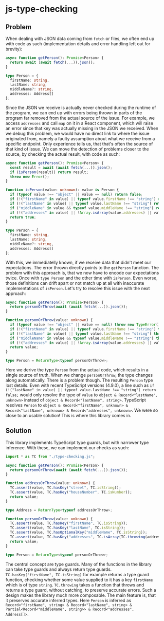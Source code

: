# js-type-checking
## Problem
When dealing with JSON data coming from `fetch` or files, we often end up with code as such (implementation details and error handling left out for brevity):
```ts
async function getPerson(): Promise<Person> {
  return await (await fetch(...)).json();
}

type Person = {
  firstName: string,
  lastName: string,
  middleName?: string,
  addresses: Address[]
};
```
Since the JSON we receive is actually never checked during the runtime of the program, we can end up with errors being thrown in parts of the program far removed from the actual source of the issue. For example, we access `addresses` and call `map` on it in a React component, which will raise an error since that key was actually missing in the JSON we received. When we debug this problem, we would have no direct link to where the issue originated from, namely a faulty assumption about what we receive from a specific endpoint. Only experience tells us, that that's often the source of that kind of issue. We can move the detection of problems closer to the source, by checking the actual result, with code as such:
```ts
async function getPerson(): Promise<Person> {
  const result = await (await fetch(...)).json();
  if (isPerson(result)) return result;
  throw new Error();
}

function isPerson(value: unknown): value is Person {
  if (typeof value !== "object" || value == null) return false;
  if (!("firstName" in value) || typeof value.firstName !== "string") return false;
  if (!("lastName" in value) || typeof value.lastName !== "string") return false;
  if ("middleName" in value && typeof value.middleName !== "string") return false;
  if (!("addresses" in value) || !Array.isArray(value.addresses) || value.addresses.every(isAddress)) return false;
  return true;
}

type Person = {
  firstName: string,
  lastName: string,
  middleName?: string,
  addresses: Address[]
};
```
With this, we immediatelly known, if we receive data that didn't meet our expectations. The error thrown directly points to the `getPerson` function. The problem with this approach is, that we now have to encode our expectations twice. Once with `type Person` and the other time with `isPerson`. Even worse, those definitions can drift apart or not match up at all with inaccurate implementations of `isPerson`. Let's try to resolve this issue with the next approach:
```ts
async function getPerson(): Promise<Person> {
  return personOrThrow(await (await fetch(...)).json());
}

function personOrThrow(value: unknown) {
  if (typeof value !== "object" || value == null) throw new TypeError();
  if (!("firstName" in value) || typeof value.firstName !== "string") throw new TypeError();
  if (!("lastName" in value) || typeof value.lastName !== "string") throw new TypeError();
  if ("middleName" in value && typeof value.middleName !== "string") throw new TypeError();
  if (!("addresses" in value) || !Array.isArray(value.addresses) || value.addresses.every(isAddress)) throw new TypeError();
  return value;
}

type Person = ReturnType<typeof personOrThrow>;
```
Here we derive the type `Person` from the actual code, which results in a single source of truth. When we change `personOrThrow`, the type changes along automatically. There is a problem though. The resulting `Person` type lost details. Even with recent TypeScript versions (4.9.0), a line such as `if (!("lastName" in value) || typeof value.lastName !== "string") return false;` would only resolve the type of `value` to `object & Record<"lastName", unknown>` instead of `object & Record<"lastName", string>`. TypeScript resolves `Person` to `object & Record<"firstName", unknown> & Record<"lastName", unknown> & Record<"addresses", unknown>`. We were so close to an usable solution! This is where this library comes in.
## Solution
This library implements TypeScript type guards, but with narrower type inference. With these, we can implement our checks as such:
```ts
import * as TC from "./type-checking.js";

async function getPerson(): Promise<Person> {
  return personOrThrow(await (await fetch(...)).json());
}

function addressOrThrow(value: unknown) {
  TC.assert(value, TC.hasKey("street", TC.isString));
  TC.assert(value, TC.hasKey("houseNumber", TC.isNumber));
  return value;
}

type Address = ReturnType<typeof addressOrThrow>;

function personOrThrow(value: unknown) {
  TC.assert(value, TC.hasKey("firstName", TC.isString));
  TC.assert(value, TC.hasKey("lastName", TC.isString));
  TC.assert(value, TC.hasOptionalKey("middleName", TC.isString));
  TC.assert(value, TC.hasKey("addresses", TC.isArray(TC.throwing(addressOrThrow))));
  return value;
}

type Person = ReturnType<typeof personOrThrow>;
```
The central concept are type guards. Many of the functions in the library can take type guards and always return type guards. `TC.hasKey("firstName", TC.isString)` for example returns a type guard function, checking whether some value supplied to it has a key `firstName` which is of type `string`. `TC.throwing` takes a function that throws and returns a type guard, without catching, to preserve accurate errors. Such a design makes the library much more composable. The main feature is, that it preserves accurate inferred types. Here `Person` is inferred as `Record<"firstName", string> & Record<"lastName", string> & Partial<Record<"middleName", string>> & Record<"addresses", Address[]>`.
